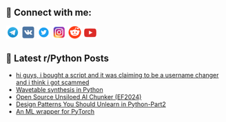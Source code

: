 ## 🔎 Connect with me:
[<img src="https://github.com/bullbesh/bullbesh/blob/main/images/Telegram.png" width="32" height="32" />](https://t.me/bullbesh)
[<img src="https://github.com/bullbesh/bullbesh/blob/main/images/VK.png" width="32" height="32" />](https://vk.com/bullbesh)
[<img src="https://github.com/bullbesh/bullbesh/blob/main/images/Twitter.png" width="32" height="32" />](https://twitter.com/bullbesh1)
[<img src="https://github.com/bullbesh/bullbesh/blob/main/images/Instagram.png" width="32" height="32" />](https://www.instagram.com/bullbesh)
[<img src="https://github.com/bullbesh/bullbesh/blob/main/images/Reddit.png" width="32" height="32" />](https://www.reddit.com/user/bullbesh)
[<img src="https://github.com/bullbesh/bullbesh/blob/main/images/YouTube.png" width="32" height="32" />](https://www.youtube.com/channel/UCtfjRs6uzgq5mfm8S06WTcg)

## 📕 Latest r/Python Posts
<!-- BLOG-POST-LIST:START -->
- [hi guys, i bought a script and it was claiming to be a username changer and i think i got scammed](https://www.reddit.com/r/Python/comments/1lgwewp/hi_guys_i_bought_a_script_and_it_was_claiming_to/)
- [Wavetable synthesis in Python](https://www.reddit.com/r/Python/comments/1lgtqgx/wavetable_synthesis_in_python/)
- [Open Source Unsiloed AI Chunker &lpar;EF2024&rpar;](https://www.reddit.com/r/Python/comments/1lgt7zj/open_source_unsiloed_ai_chunker_ef2024/)
- [Design Patterns You Should Unlearn in Python-Part2](https://www.reddit.com/r/Python/comments/1lgrlza/design_patterns_you_should_unlearn_in_pythonpart2/)
- [An ML wrapper for PyTorch](https://www.reddit.com/r/Python/comments/1lgqnvv/an_ml_wrapper_for_pytorch/)
<!-- BLOG-POST-LIST:END -->
